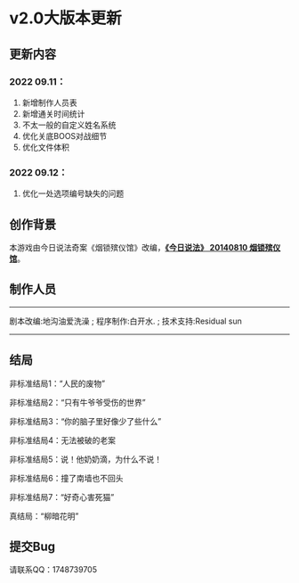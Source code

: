 # v2.0大版本更新

## 更新内容

### 2022 09.11：

1. 新增制作人员表
2. 新增通关时间统计
3. 不太一般的自定义姓名系统
4. 优化关底BOOS对战细节
5. 优化文件体积

### 2022 09.12：

1. 优化一处选项编号缺失的问题

## 创作背景

本游戏由今日说法奇案《烟锁殡仪馆》改编，**[《今日说法》 20140810 烟锁殡仪馆](https://w.yangshipin.cn/video?type=0&vid=s000000l6a6)**。

## 制作人员

------



剧本改编:地沟油爱洗澡 ; 程序制作:白开水. ; 技术支持:Residual sun



------

## 结局

非标准结局1：“人民的废物”

非标准结局2：“只有牛爷爷受伤的世界”

非标准结局3：“你的脑子里好像少了些什么”

非标准结局4：无法被破的老案

非标准结局5：说！他奶奶滴，为什么不说！

非标准结局6：撞了南墙也不回头

非标准结局7：“好奇心害死猫”

真结局：“柳暗花明”

## 提交Bug

请联系QQ：1748739705